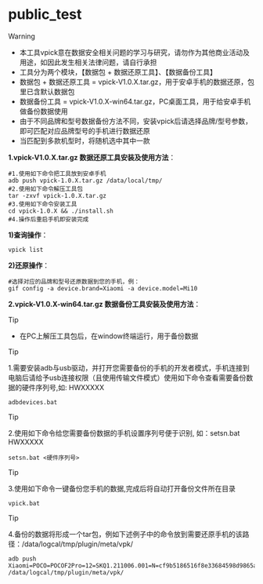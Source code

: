# public_test

> [!WARNING]
>
> - 本工具vpick意在数据安全相关问题的学习与研究，请勿作为其他商业活动及用途，如因此发生相关法律问题，请自行承担
> - 工具分为两个模块，【数据包 + 数据还原工具】、【数据备份工具】
> - 数据包 + 数据还原工具 = vpick-V1.0.X.tar.gz，用于安卓手机的数据还原，包里已含默认数据包
> - 数据备份工具 = vpick-V1.0.X-win64.tar.gz，PC桌面工具，用于给安卓手机做备份数据使用
> - 由于不同品牌和型号数据备份方法不同，安装vpick后请选择品牌/型号参数，即可匹配对应品牌型号的手机进行数据还原
> - 当匹配到多款机型时，将随机选中其中一款




**1.vpick-V1.0.X.tar.gz 数据还原工具安装及使用方法**：

```
#1.使用如下命令把工具放到安卓手机
adb push vpick-1.0.X.tar.gz /data/local/tmp/
#2.使用如下命令解压工具包
tar -zxvf vpick-1.0.X.tar.gz
#3.使用如下命令安装工具
cd vpick-1.0.X && ./install.sh
#4.操作后重启手机即安装完成
```
**1)查询操作**：

```
vpick list
```

**2)还原操作**：

```
#选择对应的品牌和型号还原数据到您的手机，例：
gif config -a device.brand=Xiaomi -a device.model=Mi10
```



**2.vpick-V1.0.X-win64.tar.gz 数据备份工具安装及使用方法**：

> [!TIP]
> - 在PC上解压工具包后，在window终端运行，用于备份数据

> [!TIP]
>
> 1.需要安装adb与usb驱动，并打开您需要备份的手机的开发者模式，手机连接到电脑后请给予usb连接权限（且使用传输文件模式）使用如下命令查看需要备份数据的硬件序列号,如: HWXXXXX
```
adbdevices.bat
```
> [!TIP]
>
>  2.使用如下命令给您需要备份数据的手机设置序列号便于识别, 如：setsn.bat HWXXXXX
```
setsn.bat <硬件序列号>
```

> [!TIP]
>
> 3.使用如下命令一键备份您手机的数据,完成后将自动打开备份文件所在目录
```
vpick.bat
```

> [!TIP]
>
> 4.备份的数据将形成一个tar包，例如下述例子中的命令放到需要还原手机的该路径：/data/logcal/tmp/plugin/meta/vpk/
```
adb push Xiaomi=POCO=POCOF2Pro=12=SKQ1.211006.001=N=cf9b5186516f8e33684598d9865a73d.tar.gz /data/logcal/tmp/plugin/meta/vpk/
```
